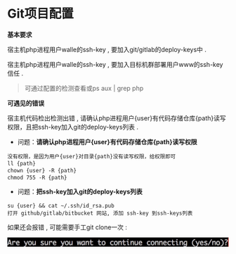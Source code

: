 # Git项目配置

**基本要求**

宿主机php进程用户walle的ssh-key , 要加入git/gitlab的deploy-keys中 . 

宿主机php进程用户walle的ssh-key , 要加入目标机群部署用户www的ssh-key信任 . 

> 可通过配置的检测查看或ps aux \| grep php

**可遇见的错误**

宿主机代码检出检测出错 , 请确认php进程用户{user}有代码存储仓库{path}读写权限，且把ssh-key加入git的deploy-keys列表 . 

* 问题：**请确认php进程用户{user}有代码存储仓库{path}读写权限**

```
没有权限，是因为用户{user}对目录{path}没有读写权限，给权限即可
ll {path}
chown {user} -R {path}
chmod 755 -R {path}
```

* 问题：**把ssh-key加入git的deploy-keys列表**

```
su {user} && cat ~/.ssh/id_rsa.pub
打开 github/gitlab/bitbucket 网站, 添加 ssh-key 到ssh-keys列表
```

如果还会报错 , 可能需要手工git clone一次 : 

![](/assets/import111111.png)


